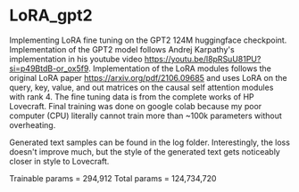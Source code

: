 # LoRA_gpt2
Implementing LoRA fine tuning on the GPT2 124M huggingface checkpoint. Implementation of the GPT2 model follows Andrej Karpathy's implementation in his youtube video https://youtu.be/l8pRSuU81PU?si=p49BtdB-or_ox5f9. Implementation of the LoRA modules follows the original LoRA paper https://arxiv.org/pdf/2106.09685 and uses LoRA on the query, key, value, and out matrices on the causal self attention modules with rank 4. The fine tuning data is from the complete works of HP Lovecraft. Final training was done on google colab because my poor computer (CPU) literally cannot train more than ~100k parameters without overheating. 

Generated text samples can be found in the log folder. Interestingly, the loss doesn't improve much, but the style of the generated text gets noticeably closer in style to Lovecraft. 

Trainable params = 294,912
Total params = 124,734,720

